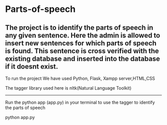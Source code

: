 # Parts-of-speech
The project is to identify the parts of speech in any given sentence.
Here the admin is allowed to insert new sentences for which parts of speech is found.
This sentence is cross verified with the existing database and inserted into the database if it doesnt exist.
---------------------------------------------------------------------------------------------------------------

To run the project We have used Python, Flask, Xampp server,HTML,CSS

The tagger library used here is nltk(Natural Language Toolkit)

---------------------------------------------------------------------------------------------------------------

Run the python app (app.py) in your terminal to use the tagger to identify the parts of speech
 
 python app.py

